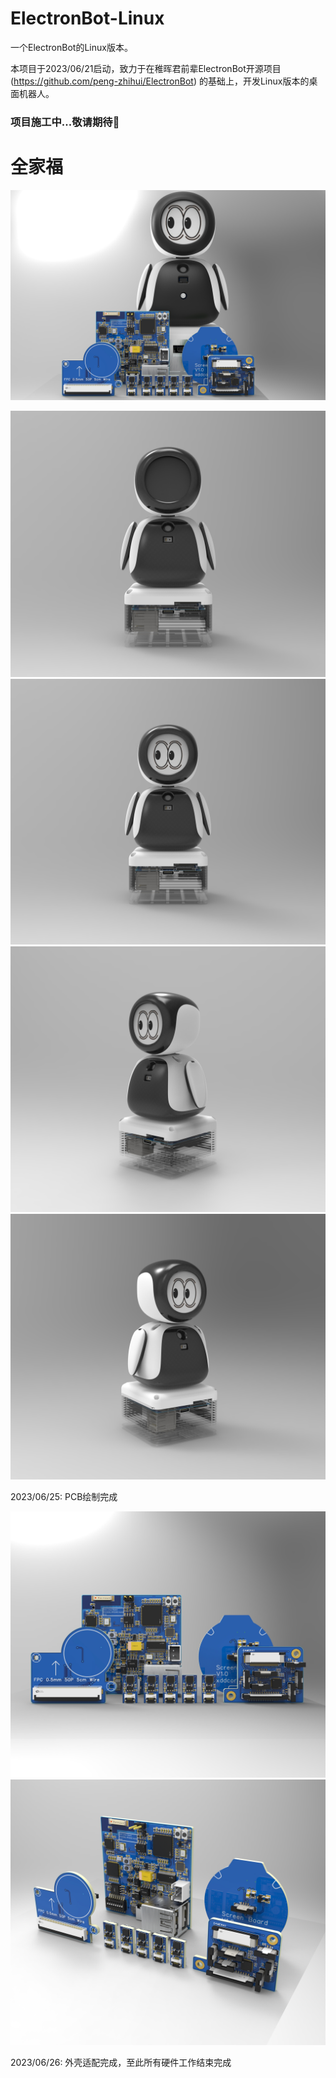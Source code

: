 <!--
 * @Author: Chengsen Dong 1034029664@qq.com
 * @Date: 2023-06-24 21:15:50
 * @LastEditors: Chengsen Dong 1034029664@qq.com
 * @LastEditTime: 2023-06-26 09:53:51
 * @FilePath: /ElectronBot-Linux/README.md
 * @Description: 这是默认设置,请设置`customMade`, 打开koroFileHeader查看配置 进行设置: https://github.com/OBKoro1/koro1FileHeader/wiki/%E9%85%8D%E7%BD%AE
-->
# ElectronBot-Linux
一个ElectronBot的Linux版本。

本项目于2023/06/21启动，致力于在稚晖君前辈ElectronBot开源项目 (https://github.com/peng-zhihui/ElectronBot) 的基础上，开发Linux版本的桌面机器人。

### 项目施工中...敬请期待👷

# 全家福
![全家福](/img/All_Family_2.jpg)


![正面1](/img/Front1.jpg)
![正面2](/img/Front2.jpg)
![正面3](/img/Front3.jpg)
![正面4](/img/Front4.jpg)

2023/06/25: PCB绘制完成

![正面1](/img/PCB_1.jpg)
![正面2](/img/PCB_2.jpg)

2023/06/26: 外壳适配完成，至此所有硬件工作结束完成